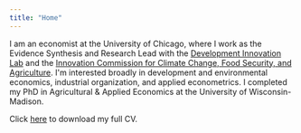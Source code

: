 ```yaml
---
title: "Home"
---
```


I am an economist at the University of Chicago, where I work as the Evidence Synthesis and Research Lead with the [Development Innovation Lab](https://bfi.uchicago.edu/development-innovation-lab) and the [Innovation Commission for Climate Change, Food Security, and Agriculture](https://innovationcommission.uchicago.edu/).
I'm interested broadly in development and environmental economics, industrial organization, and applied econometrics.
I completed my PhD in Agricultural \& Applied Economics at the University of Wisconsin-Madison. 

Click [here](https://jwdeutschmann.com/Deutschmann_CV.pdf) to download my full CV.